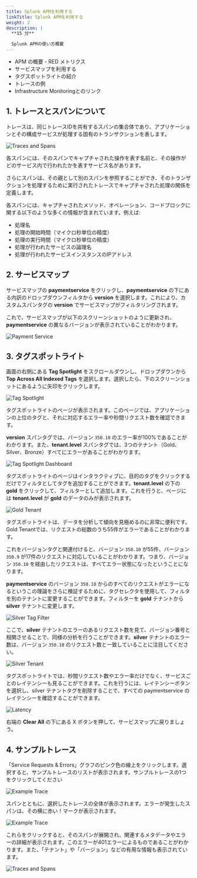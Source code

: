 ```yaml
---
title: Splunk APMを利用する
linkTitle: Splunk APMを利用する
weight: 2
description: |
  **15 分**

  Splunk APMの使い方概要
---
```


* APM の概要 - RED メトリクス
* サービスマップを利用する
* タグスポットライトの紹介
* トレースの例
* Infrastructure Monitoringとのリンク

## 1. トレースとスパンについて

トレースは、同じトレースIDを共有するスパンの集合体であり、アプリケーションとその構成サービスが処理する固有のトランザクションを表します。

![Traces and Spans](../../images/trace-spans.png)

各スパンには、そのスパンでキャプチャされた操作を表す名前と、その操作がどのサービス内で行われたかを表すサービス名があります。

さらにスパンは、その親として別のスパンを参照することができ、そのトランザクションを処理するために実行されたトレースでキャプチャされた処理の関係を定義します。

各スパンには、キャプチャされたメソッド、オペレーション、コードブロックに関する以下のような多くの情報が含まれています。例えば:

* 処理名
* 処理の開始時間（マイクロ秒単位の精度）
* 処理の実行時間（マイクロ秒単位の精度）
* 処理が行われたサービスの論理名
* 処理が行われたサービスインスタンスのIPアドレス

## 2. サービスマップ

サービスマップの **paymentservice** をクリックし、**paymentservice** の下にある内訳のドロップダウンフィルタから **version** を選択します。これにより、カスタムスパンタグの **version** でサービスマップがフィルタリングされます。

これで、サービスマップが以下のスクリーンショットのように更新され、**paymentservice** の異なるバージョンが表示されていることがわかります。

![Payment Service](../../images/paymentservice.png)

## 3. タグスポットライト

画面の右側にある **Tag Spotlight** をスクロールダウンし、ドロップダウンから **Top Across All Indexed Tags** を選択します。選択したら、下のスクリーンショットにあるように矢印をクリックします。

![Tag Spotlight](../../images/tag-spotlight.png)

タグスポットライトのページが表示されます。このページでは、アプリケーションの上位のタグと、それに対応するエラー率や秒間リクエスト数を確認できます。

**version** スパンタグでは、バージョン `350.10` のエラー率が100%であることがわかります。また、**tenant.level** スパンタグでは、3つのテナント（Gold、Silver、Bronze）すべてにエラーがあることがわかります。

![Tag Spotlight Dashboard](../../images/tag-spotlight-dashboard.png)

タグスポットライトのページはインタラクティブに、目的のタグをクリックするだけでフィルタとしてタグを追加することができます。**tenant.level** の下の **gold** をクリックして、フィルターとして追加します。これを行うと、ページには **tenant.level** が **gold** のデータのみが表示されます。

![Gold Tenant](../../images/gold-tenant.png)

タグスポットライトは、データを分析して傾向を見極めるのに非常に便利です。Gold Tenantでは、リクエストの総数のうち55件がエラーであることがわかります。

これをバージョンタグと関連付けると、バージョン `350.10` が55件、バージョン `350.9` が17件のリクエストに対応していることがわかります。つまり、バージョン `350.10` を経由したリクエストは、すべてエラー状態になったということになります。

**paymentservice** のバージョン `350.10` からのすべてのリクエストがエラーになるというこの理論をさらに検証するために、タグセレクタを使用して、フィルタを別のテナントに変更することができます。フィルターを **gold** テナントから **silver** テナントに変更します。

![Silver Tag Filter](../../images/silver-tag-filter.png)

ここで、**silver** テナントのエラーのあるリクエスト数を見て、バージョン番号と相関させることで、同様の分析を行うことができます。**silver** テナントのエラー数は、バージョン `350.10` のリクエスト数と一致していることに注目してください。

![Silver Tenant](../../images/silver-tenant.png)

タグスポットライトでは、秒間リクエスト数やエラー率だけでなく、サービスごとのレイテンシーも見ることができます。これを行うには、レイテンシーボタンを選択し、silver テナントタグを削除することで、すべての paymentservice のレイテンシーを確認することができます。

![Latency](../../images/latency.png)

右端の **Clear All** の下にある X ボタンを押して、サービスマップに戻りましょう。

## 4. サンプルトレース

「Service Requests & Errors」グラフのピンク色の線上をクリックします。選択すると、サンプルトレースのリストが表示されます。サンプルトレースの1つをクリックしてください

![Example Trace](../../images/example-trace.png)

スパンとともに、選択したトレースの全体が表示されます。エラーが発生したスパンは、その横に赤い！マークが表示されます。

![Example Trace](../../images/trace-span.png)

これらをクリックすると、そのスパンが展開され、関連するメタデータやエラーの詳細が表示されます。このエラーが401エラーによるものであることがわかります。また、「テナント」や「バージョン」などの有用な情報も表示されています。

![Traces and Spans](../../images/trace-metadata.png)
